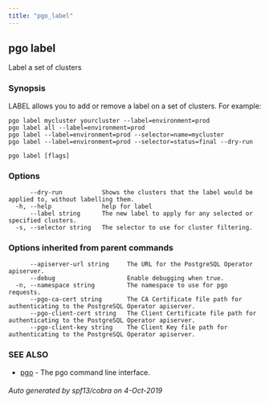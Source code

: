 ```yaml
---
title: "pgo_label"
---
```

## pgo label

Label a set of clusters

### Synopsis

LABEL allows you to add or remove a label on a set of clusters. For example:

	pgo label mycluster yourcluster --label=environment=prod
	pgo label all --label=environment=prod 
	pgo label --label=environment=prod --selector=name=mycluster
	pgo label --label=environment=prod --selector=status=final --dry-run

```
pgo label [flags]
```

### Options

```
      --dry-run           Shows the clusters that the label would be applied to, without labelling them.
  -h, --help              help for label
      --label string      The new label to apply for any selected or specified clusters.
  -s, --selector string   The selector to use for cluster filtering.
```

### Options inherited from parent commands

```
      --apiserver-url string     The URL for the PostgreSQL Operator apiserver.
      --debug                    Enable debugging when true.
  -n, --namespace string         The namespace to use for pgo requests.
      --pgo-ca-cert string       The CA Certificate file path for authenticating to the PostgreSQL Operator apiserver.
      --pgo-client-cert string   The Client Certificate file path for authenticating to the PostgreSQL Operator apiserver.
      --pgo-client-key string    The Client Key file path for authenticating to the PostgreSQL Operator apiserver.
```

### SEE ALSO

* [pgo](/operatorcli/cli/pgo/)	 - The pgo command line interface.

###### Auto generated by spf13/cobra on 4-Oct-2019
